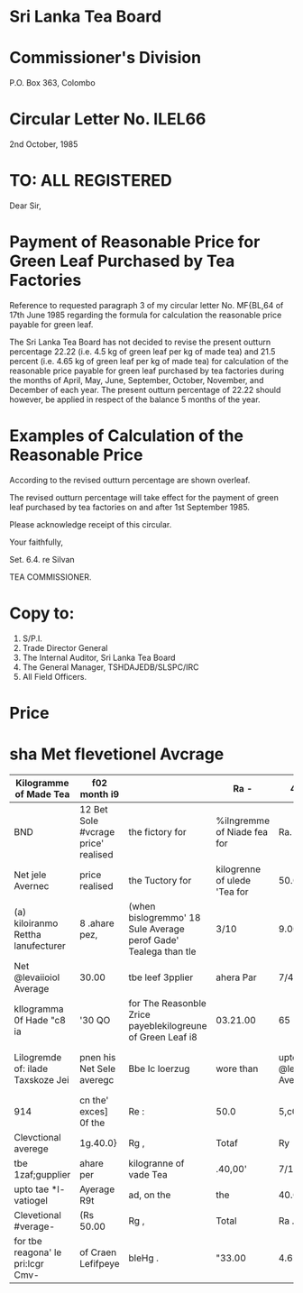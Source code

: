 # Sri Lanka Tea Board

# Commissioner's Division

P.O. Box 363, Colombo

# Circular Letter No. ILEL66

2nd October, 1985

# TO: ALL REGISTERED

Dear Sir,

# Payment of Reasonable Price for Green Leaf Purchased by Tea Factories

Reference to requested paragraph 3 of my circular letter No. MF{BL,64 of 17th June 1985 regarding the formula for calculation the reasonable price payable for green leaf.

The Sri Lanka Tea Board has not decided to revise the present outturn percentage 22.22 (i.e. 4.5 kg of green leaf per kg of made tea) and 21.5 percent (i.e. 4.65 kg of green leaf per kg of made tea) for calculation of the reasonable price payable for green leaf purchased by tea factories during the months of April, May, June, September, October, November, and December of each year. The present outturn percentage of 22.22 should however, be applied in respect of the balance 5 months of the year.

# Examples of Calculation of the Reasonable Price

According to the revised outturn percentage are shown overleaf.

The revised outturn percentage will take effect for the payment of green leaf purchased by tea factories on and after 1st September 1985.

Please acknowledge receipt of this circular.

Your faithfully,

Set. 6.4. re Silvan

TEA COMMISSIONER.

# Copy to:

1. S/P.I.
2. Trade Director General
3. The Internal Auditor, Sri Lanka Tea Board
4. The General Manager, TSHDAJEDB/SLSPC/IRC
5. All Field Officers.
# Price

# sha Met flevetionel Avcrage

|Kilogramme of Made Tea|f02 month i9| |Ra -|40.03| |
|---|---|---|---|---|---|
|BND|12 Bet Sole #vcrage price' realised|the fictory for|%ilngremme of Niade fea for|Ra.|30.0|
|Net jele Avernec|price realised|the Tuctory for|kilogrenne of ulede 'Tea for|50.00|that month i9|
|(a) kiloiranmo Rettha lanufecturer|8 .ahare pez,|(when bislogremmo' 18 Sule Average perof Gade' Tealega than tle|3/10|9.00| |
|Net @levaiioiol Average|30.00|tbe leef 3pplier|ahera Par|7/40|21-0|
|kllogramma 0f Hade "c8 ia|'30 QO|for The Reasonble Zrice payeblekilogreune of Green Leaf i8|03.21.00|65|Rs. 4516|
|Lilogremde of: ilade Taxskoze Jei|pnen his Net Sele averegc|Bbe Ic loerzug|wore than|upto @levationel Averaga i9|Net #levational iver"ge Ks. 40.00|
|914|cn the' exces] 0f the|Re :|50.0|5,c0| |
|Clevctional averege|1g.40.0}|Rg ,|Totaf|Ry|17.00_|
|tbe 1zaf;gupplier|ahare per|kilogranne of vade Tea|.40,00'|7/10|Ra . 28.02|
|upto tae *l-vatiogel|Ayerage R9t|ad, on the|the|40.00)|5,00|
|Clevetional #verage-|(Rs 50.00|Rg ,|Total|Ra .|33.00|
|for tbe reagona' le pri:lcgr Cmv-|of Craen Lefifpeye|bleHg .|"33.00|4.65|046|